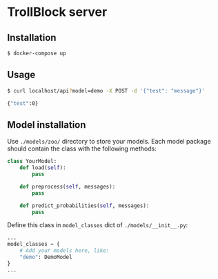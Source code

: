 # TrollBlock server

## Installation

```bash
$ docker-compose up
```

## Usage

```bash
$ curl localhost/api?model=demo -X POST -d '{"test": "message"}'

{"test":0}
```

## Model installation

Use `./models/zoo/` directory to store your models. 
Each model package should contain the class with the following methods:

```python
class YourModel:
    def load(self):
        pass

    def preprocess(self, messages):
        pass

    def predict_probabilities(self, messages):
        pass
```

Define this class in `model_classes` dict of `./models/__init__.py`:

```python
...
model_classes = {
    # Add your models here, like:
    "demo": DemoModel
}
...
```